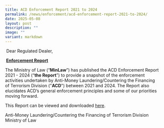 ```yaml
---
title: ACD Enforcement Report 2021 to 2024
permalink: /news/enforcement/acd-enforcement-report-2021-to-2024/
date: 2025-05-08
layout: post
description: ""
image: ""
variant: markdown
---
```

<p>&nbsp;Dear Regulated Dealer,</p>
<p><strong>&nbsp;<u>Enforcement Report</u></strong>
</p>
<p>
The Ministry of Law (“<strong>MinLaw</strong>”) has published the ACD Enforcement
Report 2021 - 2024 (“<strong>the Report</strong>”) to provide a snapshot
of the enforcement activities undertaken by Anti-Money Laundering/Countering the Financing of Terrorism Division ("<strong>ACD</strong>") between 2021 and 2024.
The Report also elucidates ACD’s general enforcement principles and some
of our priorities moving forward.</p>
<p> This Report can be viewed
and downloaded <a href="/files/ACD_Enforcement_Report_2021_to_2024.pdf" rel="noopener noreferrer nofollow" target="_blank"><u>here</u></a>.</p>
<p></p>
Anti-Money Laundering/Countering the Financing of Terrorism Division
<br>Ministry of Law